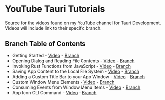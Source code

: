 # YouTube Tauri Tutorials

Source for the videos found on my YouTube channel for Tauri Development. Videos will include link to their specific branch.

## Branch Table of Contents

- Getting Started - [Video](https://youtu.be/y19gU_5fbtU) - [Branch](https://github.com/cameronadams777/youtube-tauri-tutorials)
- Opening Dialog and Reading File Contents - [Video](https://youtu.be/87SbZs-phmA) - [Branch](https://github.com/cameronadams777/youtube-tauri-tutorials/tree/f/open-dialog)
- Invoking Rust Functions from JavaScript - [Video](https://youtu.be/EHWbecNNCfg) - [Branch](https://github.com/cameronadams777/youtube-tauri-tutorials/tree/f/invoke-rust-functions)
- Saving App Content to the Local File System - [Video](https://youtu.be/WDPZb_zVrd8) - [Branch](https://github.com/cameronadams777/youtube-tauri-tutorials/tree/f/save-file)
- Adding a Custom Title Bar to your App Window - [Video](https://youtu.be/WpVNysQbxa8) - [Branch](https://github.com/cameronadams777/youtube-tauri-tutorials/tree/f/custom-title-bar)
- Custom Window Menu Elements - [Video](https://youtu.be/wx1dNwa4Vi4) - [Branch](https://github.com/cameronadams777/youtube-tauri-tutorials/tree/f/custom-menu-items)
- Consuming Events from Window Menu Items - [Video](https://youtu.be/7SKe13YWiao) - [Branch](https://github.com/cameronadams777/youtube-tauri-tutorials/tree/f/custom-menu-items-events)
- App Icon CLI Command - [Video](https://youtu.be/szibOq-XMKk) - [Branch](https://github.com/cameronadams777/youtube-tauri-tutorials/tree/f/app-icon-cli)
